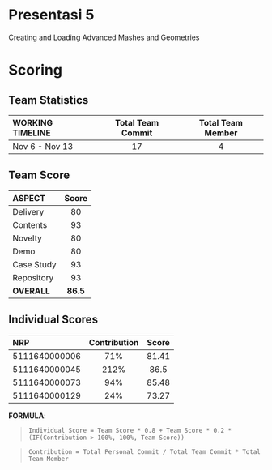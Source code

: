 # Presentasi 5
Creating and Loading Advanced Mashes and Geometries

# Scoring

## Team Statistics
| WORKING TIMELINE | Total Team Commit | Total Team Member |
| :--------------- | :---------------: | :---------------: |
| Nov 6 - Nov 13   | 17                | 4                 |

## Team Score
| ASPECT                | Score     |
| :-------------------- | :-------: |
| Delivery              | 80        |
| Contents              | 93        |
| Novelty               | 80        |
| Demo                  | 80        |
| Case Study            | 93        |
| Repository            | 93        |
| **OVERALL**           | **86.5**  |

## Individual Scores
| NRP           | Contribution | Score |
| :------------ | :----------: | :---: |
| 5111640000006 | 71%          | 81.41 |
| 5111640000045 | 212%         | 86.5  |
| 5111640000073 | 94%          | 85.48 |
| 5111640000129 | 24%          | 73.27 |

**FORMULA**: 
> `Individual Score = Team Score * 0.8 + Team Score * 0.2 * (IF(Contribution > 100%, 100%, Team Score))`

> `Contribution = Total Personal Commit / Total Team Commit * Total Team Member`